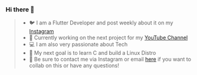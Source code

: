 ### Hi there 👋

<!--
**some-one-who-codez/some-one-who-codez** is a ✨ _special_ ✨ repository because its `README.md` (this file) appears on your GitHub profile.

Here are some ideas to get you started:

- 🔭 I’m currently working on ...
- 🌱 I’m currently learning ...
- 👯 I’m looking to collaborate on ...
- 🤔 I’m looking for help with ...
- 💬 Ask me about ...
- 📫 How to reach me: ...
- 😄 Pronouns: ...
- ⚡ Fun fact: ...
-->

> - 🐦 I am a Flutter Developer and post weekly about it on my [Instagram](https://www.instagram.com/some.one.who.codez/)
> - 🔭 Currently working on the next project for my [YouTube Channel](https://www.youtube.com/channel/UCgzDyB6FRT2sNhh0QhB7gtQ)
> - 💻 I am also very passionate about Tech
> - 🎯 My next goal is to learn C and build a Linux Distro
> - 👯 Be sure to contact me via Instagram or email [here](mailto:tminustech1@gmail.com) if you want to collab on this or have any questions!
